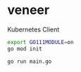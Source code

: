 # veneer
Kubernetes Client

```bash
export GO111MODULE=on
go mod init
```

```bash
go run main.go
```